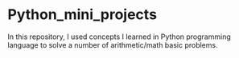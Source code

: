 # Python_mini_projects

In this repository, I used concepts I learned in Python programming language to solve a number of arithmetic/math basic problems.

